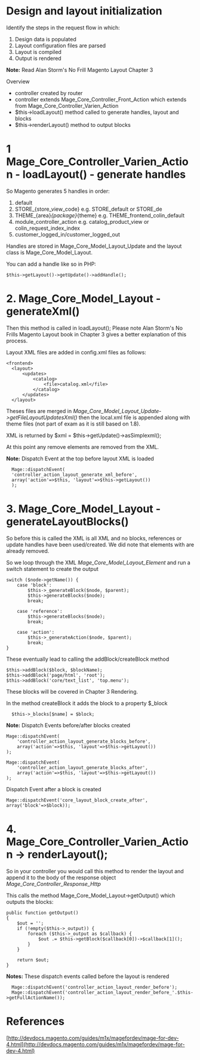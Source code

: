 # Design and layout initialization

Identify the steps in the request flow in which:

1. Design data is populated
2. Layout configuration files are parsed
3. Layout is compiled
4. Output is rendered

**Note:** Read Alan Storm's No Frill Magento Layout Chapter 3

Overview

- controller created by router
- controller extends Mage_Core_Controller_Front_Action which extends from Mage_Core_Controller_Varien_Action
- $this->loadLayout() method called to generate handles, layout and blocks
- $this->renderLayout() method to output blocks



# 1 Mage_Core_Controller_Varien_Action - loadLayout() - generate handles

So Magento generates 5 handles in order:

1. default
2. STORE_{store_view_code} e.g. STORE_default or STORE_de
3. THEME_{area}_{package}_{theme} e.g. THEME_frontend_colin_default
4. module_controller_action e.g. catalog_product_view or colin_request_index_index
5. customer_logged_in/customer_logged_out

Handles are stored in Mage_Core_Model_Layout_Update and the layout class is Mage_Core_Model_Layout.

You can add a handle like so in PHP:

    $this->getLayout()->getUpdate()->addHandle();



# 2. Mage_Core_Model_Layout - generateXml()

Then this method is called in loadLayout();
Please note Alan Storm's No Frills Magento Layout book in Chapter 3 gives a better explanation of this process.

Layout XML files are added in config.xml files as follows:

    <frontend>
      <layout>
          <updates>
              <catalog>
                  <file>catalog.xml</file>
              </catalog>
          </updates>
      </layout>


Theses files are merged in *Mage_Core_Model_Layout_Update->getFileLayoutUpdatesXml()* then the local.xml file is appended along with theme files (not part of exam as it is still based on 1.8).

XML is returned by $xml = $this->getUpdate()->asSimplexml();

At this point any remove elements are removed from the XML.



**Note:** Dispatch Event at the top before layout XML is loaded

      Mage::dispatchEvent(
      'controller_action_layout_generate_xml_before',
      array('action'=>$this, 'layout'=>$this->getLayout())
      );


# 3. Mage_Core_Model_Layout - generateLayoutBlocks()

So before this is called the XML is all XML and no blocks, references or update handles have been used/created.
We did note that elements with <remove name=".." /> are already removed.

So we loop through the XML *Mage_Core_Model_Layout_Element* and run a switch statement to create the output

    switch ($node->getName()) {
        case 'block':
            $this->_generateBlock($node, $parent);
            $this->generateBlocks($node);
            break;

        case 'reference':
            $this->generateBlocks($node);
            break;

        case 'action':
            $this->_generateAction($node, $parent);
            break;
    }


These eventually lead to calling the addBlock/createBlock method

    $this->addBlock($block, $blockName);
    $this->addBlock('page/html', 'root');
    $this->addBlock('core/text_list', 'top.menu');

These blocks will be covered in Chapter 3 Rendering.

In the method createBlock it adds the block to a property $_block

      $this->_blocks[$name] = $block;




**Note:**
Dispatch Events before/after blocks created

    Mage::dispatchEvent(
        'controller_action_layout_generate_blocks_before',
        array('action'=>$this, 'layout'=>$this->getLayout())
    );

    Mage::dispatchEvent(
        'controller_action_layout_generate_blocks_after',
        array('action'=>$this, 'layout'=>$this->getLayout())
    );


Dispatch Event after a block is created


    Mage::dispatchEvent('core_layout_block_create_after', array('block'=>$block));


# 4. Mage_Core_Controller_Varien_Action -> renderLayout();

So in your controller you would call this method to render the layout and append it to the body of the response object *Mage_Core_Controller_Response_Http*

This calls the method Mage_Core_Model_Layout->getOutput() which outputs the blocks:

    public function getOutput()
    {
        $out = '';
        if (!empty($this->_output)) {
            foreach ($this->_output as $callback) {
                $out .= $this->getBlock($callback[0])->$callback[1]();
            }
        }

        return $out;
    }


**Notes:** These dispatch events called before the layout is rendered

      Mage::dispatchEvent('controller_action_layout_render_before');
      Mage::dispatchEvent('controller_action_layout_render_before_'.$this->getFullActionName());


# References
[http://devdocs.magento.com/guides/m1x/magefordev/mage-for-dev-4.html](http://devdocs.magento.com/guides/m1x/magefordev/mage-for-dev-4.html)
